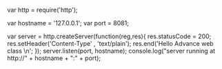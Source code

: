 var http = require('http');

var hostname = '127.0.0.1';
var port = 8081;

var server = http.createServer(function(reg,res){
res.statusCode = 200;
res.setHeader('Content-Type' , 'text/plain');
res.end('Hello Advance web class \n';
});
server.listen(port, hostname);
console.log("server running at http://" + hostname + ":" + port);
